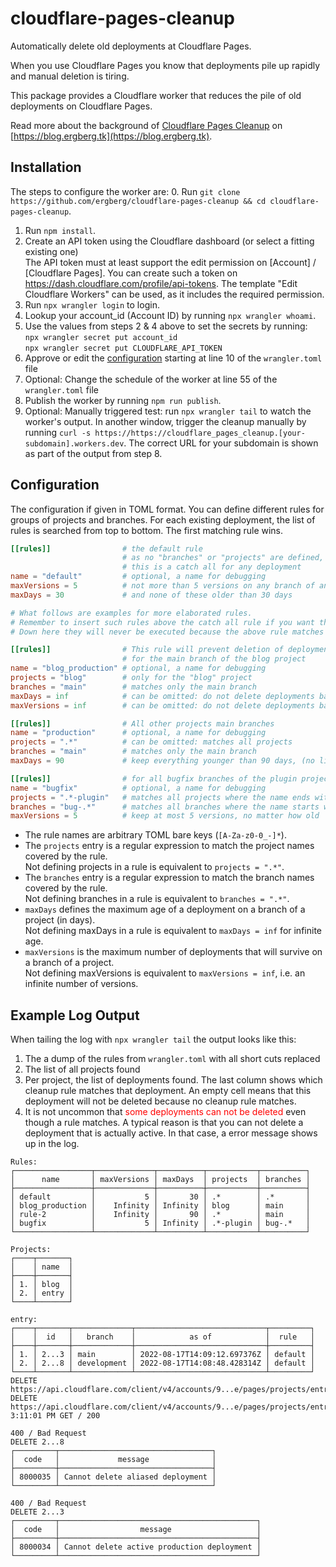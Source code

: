 # cloudflare-pages-cleanup

Automatically delete old deployments at Cloudflare Pages.

When you use Cloudflare Pages you know that deployments pile up rapidly and manual deletion is 
tiring.

This package provides a Cloudflare worker that reduces the pile of old deployments on Cloudflare Pages.

Read more about the background of [Cloudflare Pages Cleanup](https://blog.ergberg.tk/function/cicd#cleaning-up-old-pages-deployments) on [https://blog.ergberg.tk](https://blog.ergberg.tk).

## Installation

The steps to configure the worker are:
0. Run `git clone https://github.com/ergberg/cloudflare-pages-cleanup && cd cloudflare-pages-cleanup`.
1. Run `npm install`.
2. Create an API token using the Cloudflare dashboard (or select a fitting existing one)\
   The API token must at least support the edit permission on [Account] / [Cloudflare Pages].
   You can create such a token on https://dash.cloudflare.com/profile/api-tokens. 
   The template "Edit Cloudflare Workers" can be used, as it includes the required permission.
3. Run `npx wrangler login` to login.
4. Lookup your account_id (Account ID) by running `npx wrangler whoami`.
5. Use the values from steps 2 & 4 above to set the secrets by running:\
   `npx wrangler secret put account_id`\
   `npx wrangler secret put CLOUDFLARE_API_TOKEN`
6. Approve or edit the [configuration](#configuration) starting at line 10 of the `wrangler.toml` file 
7. Optional: Change the schedule of the worker at line 55 of the `wrangler.toml` file
8. Publish the worker by running `npm run publish`.
9. Optional: Manually triggered test: run `npx wrangler tail` to watch the worker's output. In another window, trigger the cleanup manually by running `curl -s https://https://cloudflare_pages_cleanup.[your-subdomain].workers.dev`. The correct URL for your subdomain is shown as part of the output from step 8.

## Configuration

The configuration if given in TOML format. You can define different rules for groups of projects and branches. For each existing deployment, the list of rules is searched from top to bottom. The first matching rule wins.

```toml
[[rules]]                # the default rule
                         # as no "branches" or "projects" are defined, 
                         # this is a catch all for any deployment 
name = "default"         # optional, a name for debugging 
maxVersions = 5          # not more than 5 versions on any branch of any project
maxDays = 30             # and none of these older than 30 days

# What follows are examples for more elaborated rules.
# Remember to insert such rules above the catch all rule if you want them to take effect.
# Down here they will never be executed because the above rule matches all projects and all branches.

[[rules]]                # This rule will prevent deletion of deployments 
                         # for the main branch of the blog project
name = "blog_production" # optional, a name for debugging
projects = "blog"        # only for the "blog" project
branches = "main"        # matches only the main branch
maxDays = inf            # can be omitted: do not delete deployments based on age
maxVersions = inf        # can be omitted: do not delete deployments based on number of versions 

[[rules]]                # All other projects main branches
name = "production"      # optional, a name for debugging
projects = ".*"          # can be omitted: matches all projects
branches = "main"        # matches only the main branch
maxDays = 90             # keep everything younger than 90 days, (no limit on number of versions)

[[rules]]                # for all bugfix branches of the plugin projects
name = "bugfix"          # optional, a name for debugging
projects = ".*-plugin"   # matches all projects where the name ends with "-plugin"
branches = "bug-.*"      # matches all branches where the name starts with "bug-"
maxVersions = 5          # keep at most 5 versions, no matter how old
```

- The rule names are arbitrary TOML bare keys (`[A-Za-z0-0_-]*`).
- The `projects` entry is a regular expression to match the project names covered by the rule.\
  Not defining projects in a rule is equivalent to `projects = ".*"`.
- The `branches` entry is a regular expression to match the branch names covered by the rule.\
  Not defining branches in a rule is equivalent to `branches = ".*"`.
- `maxDays` defines the maximum age of a deployment on a branch of a project (in days).\
  Not defining maxDays in a rule is equivalent to `maxDays = inf` for infinite age.
- `maxVersions` is the maximum number of deployments that will survive on a branch of a project.\
  Not defining maxVersions is equivalent to `maxVersions = inf`, i.e. an infinite number of versions.


## Example Log Output 

When tailing the log with `npx wrangler tail` the output looks like this:

1. The a dump of the rules from `wrangler.toml` with all short cuts replaced
2. The list of all projects found
3. Per project, the list of deployments found. The last column shows which cleanup rule matches that deployment. An empty cell means that this deployment will not be deleted because no cleanup rule matches.
4. It is not uncommon that <span style="color:red">some deployments can not be deleted</span> even though a rule matches. A typical reason is that you can not delete a deployment that is actually active. In that case, a error message shows up in the log.

```
Rules:
┌─────────────────┬─────────────┬──────────┬───────────┬──────────┐
│      name       │ maxVersions │ maxDays  │ projects  │ branches │
├─────────────────┼─────────────┼──────────┼───────────┼──────────┤
│ default         │           5 │       30 │ .*        │ .*       │
│ blog_production │    Infinity │ Infinity │ blog      │ main     │
│ rule-2          │    Infinity │       90 │ .*        │ main     │
│ bugfix          │           5 │ Infinity │ .*-plugin │ bug-.*   │
└─────────────────┴─────────────┴──────────┴───────────┴──────────┘

Projects:
┌────┬───────┐
│    │ name  │
├────┼───────┤
│ 1. │ blog  │
│ 2. │ entry │
└────┴───────┘

entry:
┌────┬───────┬─────────────┬─────────────────────────────┬─────────┐
│    │  id   │   branch    │            as of            │  rule   │
├────┼───────┼─────────────┼─────────────────────────────┼─────────┤
│ 1. │ 2...3 │ main        │ 2022-08-17T14:09:12.697376Z │ default │
│ 2. │ 2...8 │ development │ 2022-08-17T14:08:48.428314Z │ default │
└────┴───────┴─────────────┴─────────────────────────────┴─────────┘
DELETE https://api.cloudflare.com/client/v4/accounts/9...e/pages/projects/entry/deployments/2...3
DELETE https://api.cloudflare.com/client/v4/accounts/9...e/pages/projects/entry/deployments/2...8
3:11:01 PM GET / 200

400 / Bad Request
DELETE 2...8
┌─────────┬──────────────────────────────────┐
│  code   │             message              │
├─────────┼──────────────────────────────────┤
│ 8000035 │ Cannot delete aliased deployment │
└─────────┴──────────────────────────────────┘

400 / Bad Request
DELETE 2...3
┌─────────┬────────────────────────────────────────────┐
│  code   │                  message                   │
├─────────┼────────────────────────────────────────────┤
│ 8000034 │ Cannot delete active production deployment │
└─────────┴────────────────────────────────────────────┘
```
